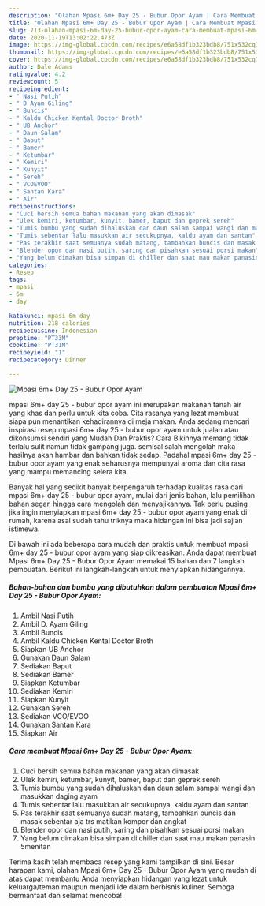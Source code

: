 ```yaml
---
description: "Olahan Mpasi 6m+ Day 25 - Bubur Opor Ayam | Cara Membuat Mpasi 6m+ Day 25 - Bubur Opor Ayam Yang Sedap"
title: "Olahan Mpasi 6m+ Day 25 - Bubur Opor Ayam | Cara Membuat Mpasi 6m+ Day 25 - Bubur Opor Ayam Yang Sedap"
slug: 713-olahan-mpasi-6m-day-25-bubur-opor-ayam-cara-membuat-mpasi-6m-day-25-bubur-opor-ayam-yang-sedap
date: 2020-11-19T13:02:22.473Z
image: https://img-global.cpcdn.com/recipes/e6a58df1b323bdb8/751x532cq70/mpasi-6m-day-25-bubur-opor-ayam-foto-resep-utama.jpg
thumbnail: https://img-global.cpcdn.com/recipes/e6a58df1b323bdb8/751x532cq70/mpasi-6m-day-25-bubur-opor-ayam-foto-resep-utama.jpg
cover: https://img-global.cpcdn.com/recipes/e6a58df1b323bdb8/751x532cq70/mpasi-6m-day-25-bubur-opor-ayam-foto-resep-utama.jpg
author: Dale Adams
ratingvalue: 4.2
reviewcount: 5
recipeingredient:
- " Nasi Putih"
- " D Ayam Giling"
- " Buncis"
- " Kaldu Chicken Kental Doctor Broth"
- " UB Anchor"
- " Daun Salam"
- " Baput"
- " Bamer"
- " Ketumbar"
- " Kemiri"
- " Kunyit"
- " Sereh"
- " VCOEVOO"
- " Santan Kara"
- " Air"
recipeinstructions:
- "Cuci bersih semua bahan makanan yang akan dimasak"
- "Ulek kemiri, ketumbar, kunyit, bamer, baput dan geprek sereh"
- "Tumis bumbu yang sudah dihaluskan dan daun salam sampai wangi dan masukkan daging ayam"
- "Tumis sebentar lalu masukkan air secukupnya, kaldu ayam dan santan"
- "Pas terakhir saat semuanya sudah matang, tambahkan buncis dan masak sebentar aja trs matikan kompor dan angkat"
- "Blender opor dan nasi putih, saring dan pisahkan sesuai porsi makan"
- "Yang belum dimakan bisa simpan di chiller dan saat mau makan panasin 5menitan"
categories:
- Resep
tags:
- mpasi
- 6m
- day

katakunci: mpasi 6m day 
nutrition: 218 calories
recipecuisine: Indonesian
preptime: "PT33M"
cooktime: "PT31M"
recipeyield: "1"
recipecategory: Dinner

---
```



![Mpasi 6m+ Day 25 - Bubur Opor Ayam](https://img-global.cpcdn.com/recipes/e6a58df1b323bdb8/751x532cq70/mpasi-6m-day-25-bubur-opor-ayam-foto-resep-utama.jpg)


mpasi 6m+ day 25 - bubur opor ayam ini merupakan makanan tanah air yang khas dan perlu untuk kita coba. Cita rasanya yang lezat membuat siapa pun menantikan kehadirannya di meja makan.
Anda sedang mencari inspirasi resep mpasi 6m+ day 25 - bubur opor ayam untuk jualan atau dikonsumsi sendiri yang Mudah Dan Praktis? Cara Bikinnya memang tidak terlalu sulit namun tidak gampang juga. semisal salah mengolah maka hasilnya akan hambar dan bahkan tidak sedap. Padahal mpasi 6m+ day 25 - bubur opor ayam yang enak seharusnya mempunyai aroma dan cita rasa yang mampu memancing selera kita.

Banyak hal yang sedikit banyak berpengaruh terhadap kualitas rasa dari mpasi 6m+ day 25 - bubur opor ayam, mulai dari jenis bahan, lalu pemilihan bahan segar, hingga cara mengolah dan menyajikannya. Tak perlu pusing jika ingin menyiapkan mpasi 6m+ day 25 - bubur opor ayam yang enak di rumah, karena asal sudah tahu triknya maka hidangan ini bisa jadi sajian istimewa.




Di bawah ini ada beberapa cara mudah dan praktis untuk membuat mpasi 6m+ day 25 - bubur opor ayam yang siap dikreasikan. Anda dapat membuat Mpasi 6m+ Day 25 - Bubur Opor Ayam memakai 15 bahan dan 7 langkah pembuatan. Berikut ini langkah-langkah untuk menyiapkan hidangannya.

<!--inarticleads1-->

##### Bahan-bahan dan bumbu yang dibutuhkan dalam pembuatan Mpasi 6m+ Day 25 - Bubur Opor Ayam:

1. Ambil  Nasi Putih
1. Ambil  D. Ayam Giling
1. Ambil  Buncis
1. Ambil  Kaldu Chicken Kental Doctor Broth
1. Siapkan  UB Anchor
1. Gunakan  Daun Salam
1. Sediakan  Baput
1. Sediakan  Bamer
1. Siapkan  Ketumbar
1. Sediakan  Kemiri
1. Siapkan  Kunyit
1. Gunakan  Sereh
1. Sediakan  VCO/EVOO
1. Gunakan  Santan Kara
1. Siapkan  Air




<!--inarticleads2-->

##### Cara membuat Mpasi 6m+ Day 25 - Bubur Opor Ayam:

1. Cuci bersih semua bahan makanan yang akan dimasak
1. Ulek kemiri, ketumbar, kunyit, bamer, baput dan geprek sereh
1. Tumis bumbu yang sudah dihaluskan dan daun salam sampai wangi dan masukkan daging ayam
1. Tumis sebentar lalu masukkan air secukupnya, kaldu ayam dan santan
1. Pas terakhir saat semuanya sudah matang, tambahkan buncis dan masak sebentar aja trs matikan kompor dan angkat
1. Blender opor dan nasi putih, saring dan pisahkan sesuai porsi makan
1. Yang belum dimakan bisa simpan di chiller dan saat mau makan panasin 5menitan




Terima kasih telah membaca resep yang kami tampilkan di sini. Besar harapan kami, olahan Mpasi 6m+ Day 25 - Bubur Opor Ayam yang mudah di atas dapat membantu Anda menyiapkan hidangan yang lezat untuk keluarga/teman maupun menjadi ide dalam berbisnis kuliner. Semoga bermanfaat dan selamat mencoba!
